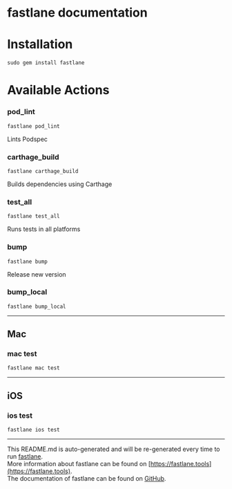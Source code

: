 fastlane documentation
================
# Installation
```
sudo gem install fastlane
```
# Available Actions
### pod_lint
```
fastlane pod_lint
```
Lints Podspec
### carthage_build
```
fastlane carthage_build
```
Builds dependencies using Carthage
### test_all
```
fastlane test_all
```
Runs tests in all platforms
### bump
```
fastlane bump
```
Release new version
### bump_local
```
fastlane bump_local
```


----

## Mac
### mac test
```
fastlane mac test
```


----

## iOS
### ios test
```
fastlane ios test
```


----

This README.md is auto-generated and will be re-generated every time to run [fastlane](https://fastlane.tools).  
More information about fastlane can be found on [https://fastlane.tools](https://fastlane.tools).  
The documentation of fastlane can be found on [GitHub](https://github.com/fastlane/fastlane).